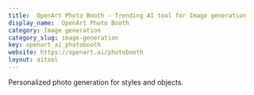 ```yaml
---
title:  OpenArt Photo Booth - Trending AI tool for Image generation
display_name:  OpenArt Photo Booth
category: Image generation
category_slug: image-generation
key: openart_ai_photobooth
website: https://openart.ai/photobooth
layout: aitool
---
```


Personalized photo generation for styles and objects.
